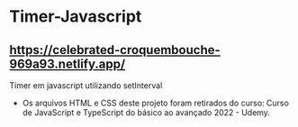 # Timer-Javascript
## https://celebrated-croquembouche-969a93.netlify.app/

Timer em javascript utilizando setInterval 

- Os arquivos HTML e CSS deste projeto foram retirados do curso:
Curso de JavaScript e TypeScript do básico ao avançado 2022 - Udemy.






